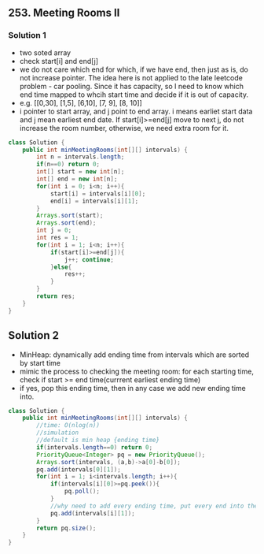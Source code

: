 ## 253. Meeting Rooms II

### Solution 1
- two soted array
- check start[i] and end[j]
- we do not care which end for which, if we have end, then just as is, do not increase pointer. The idea here is not applied to the late leetcode problem - car pooling. Since it has capacity, so I need to know which end time mapped to whcih start time and decide if it is out of capacity.
- e.g. [[0,30], [1,5], [6,10], [7, 9], [8, 10]]
- i pointer to start array, and j point to end array. i means earliet start data and j mean earliest end date. If start[i]>=end[j] move to next j, do not increase the room number, otherwise, we need extra room for it.
```java
class Solution {
    public int minMeetingRooms(int[][] intervals) {
        int n = intervals.length;
        if(n==0) return 0;
        int[] start = new int[n];
        int[] end = new int[n];
        for(int i = 0; i<n; i++){
            start[i] = intervals[i][0];
            end[i] = intervals[i][1];
        }
        Arrays.sort(start);
        Arrays.sort(end);
        int j = 0;
        int res = 1;
        for(int i = 1; i<n; i++){
            if(start[i]>=end[j]){
                j++; continue;
            }else{
                res++;
            }
        }
        return res;
    }
}
```

## Solution 2 
- MinHeap: dynamically add ending time from intervals which are sorted by start time
- mimic the process to checking the meeting room: for each starting time, check if start >= end time(currrent earliest ending time)
- if yes, pop this ending time, then in any case we add new ending time into.
```java
class Solution {
    public int minMeetingRooms(int[][] intervals) {
        //time: O(nlog(n))
        //simulation
        //default is min heap {ending time}
        if(intervals.length==0) return 0;
        PriorityQueue<Integer> pq = new PriorityQueue();
        Arrays.sort(intervals, (a,b)->a[0]-b[0]);
        pq.add(intervals[0][1]);
        for(int i = 1; i<intervals.length; i++){
            if(intervals[i][0]>=pq.peek()){
                pq.poll();
            }
            //why need to add every ending time, put every end into the pq and sort in increasing order
            pq.add(intervals[i][1]);
        }
        return pq.size();    
    }
}
```

